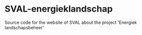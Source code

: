SVAL-energieklandschap
======================

Source code for the website of SVAL about the project 'Energiek landschapsbeheer'